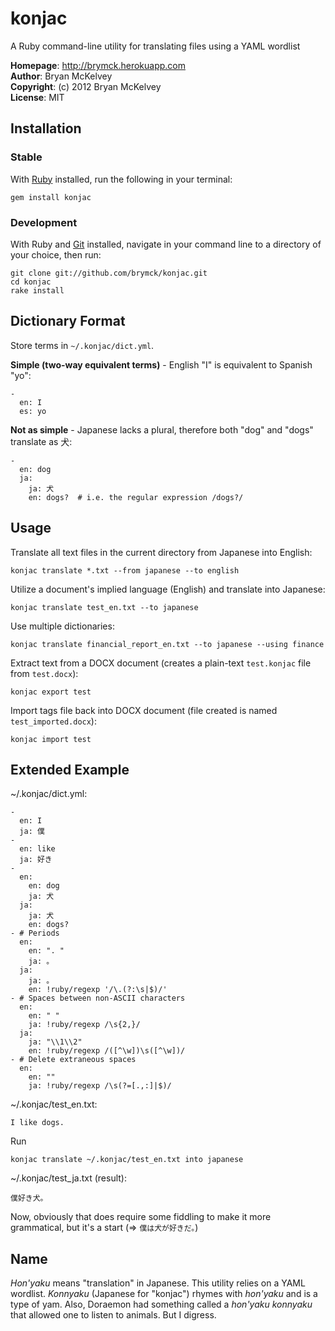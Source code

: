 konjac
======

A Ruby command-line utility for translating files using a YAML wordlist

**Homepage**: http://brymck.herokuapp.com  
**Author**: Bryan McKelvey  
**Copyright**: (c) 2012 Bryan McKelvey  
**License**: MIT

Installation
------------

### Stable

With [Ruby](http://www.ruby-lang.org/en/downloads/) installed, run the
following in your terminal:

    gem install konjac

### Development

With Ruby and [Git](http://help.github.com/set-up-git-redirect) installed,
navigate in your command line to a directory of your choice, then run:

    git clone git://github.com/brymck/konjac.git
    cd konjac
    rake install

Dictionary Format
-----------------

Store terms in `~/.konjac/dict.yml`.

**Simple (two-way equivalent terms)** - English "I" is equivalent to Spanish
"yo":

    -
      en: I
      es: yo

**Not as simple** - Japanese lacks a plural, therefore both "dog" and "dogs"
translate as 犬:

    -
      en: dog
      ja:
        ja: 犬
        en: dogs?  # i.e. the regular expression /dogs?/

Usage
-----

Translate all text files in the current directory from Japanese into English:

    konjac translate *.txt --from japanese --to english

Utilize a document's implied language (English) and translate into Japanese:

    konjac translate test_en.txt --to japanese

Use multiple dictionaries:

    konjac translate financial_report_en.txt --to japanese --using finance

Extract text from a DOCX document (creates a plain-text `test.konjac` file from
`test.docx`):

    konjac export test

Import tags file back into DOCX document (file created is named
`test_imported.docx`):

    konjac import test

Extended Example
----------------

~/.konjac/dict.yml:

    -
      en: I
      ja: 僕
    -
      en: like
      ja: 好き
    -
      en:
        en: dog
        ja: 犬
      ja:
        ja: 犬
        en: dogs?
    - # Periods
      en:
        en: ". "
        ja: 。
      ja:
        ja: 。
        en: !ruby/regexp '/\.(?:\s|$)/'
    - # Spaces between non-ASCII characters
      en:
        en: " "
        ja: !ruby/regexp /\s{2,}/
      ja:
        ja: "\\1\\2"
        en: !ruby/regexp /([^\w])\s([^\w])/
    - # Delete extraneous spaces
      en:
        en: ""
        ja: !ruby/regexp /\s(?=[.,:]|$)/

~/.konjac/test_en.txt:

    I like dogs.

Run

    konjac translate ~/.konjac/test_en.txt into japanese

~/.konjac/test_ja.txt (result):

    僕好き犬。

Now, obviously that does require some fiddling to make it more grammatical, but
it's a start (=> `僕は犬が好きだ。`)

Name
----

*Hon'yaku* means "translation" in Japanese. This utility relies on a YAML
wordlist. *Konnyaku* (Japanese for "konjac") rhymes with *hon'yaku* and is a
type of yam. Also, Doraemon had something called a *hon'yaku konnyaku* that
allowed one to listen to animals. But I digress.
